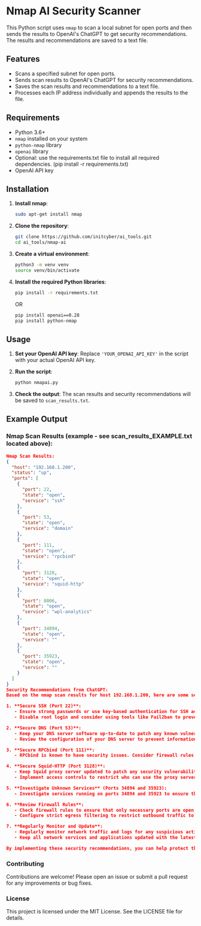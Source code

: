 # Nmap AI Security Scanner

This Python script uses `nmap` to scan a local subnet for open ports and then sends the results to OpenAI's ChatGPT to get security recommendations. The results and recommendations are saved to a text file.

## Features

- Scans a specified subnet for open ports.
- Sends scan results to OpenAI's ChatGPT for security recommendations.
- Saves the scan results and recommendations to a text file.
- Processes each IP address individually and appends the results to the file.

## Requirements

- Python 3.6+
- `nmap` installed on your system
- `python-nmap` library
- `openai` library
- Optional: use the requirements.txt file to install all required dependencies. (pip install -r requirements.txt)
- OpenAI API key

## Installation

1. **Install nmap**:
    ```bash
    sudo apt-get install nmap
    ```

2. **Clone the repository**:
    ```bash
    git clone https://github.com/initcyber/ai_tools.git
    cd ai_tools/nmap-ai
    ```

3. **Create a virtual environment**:
    ```bash
    python3 -m venv venv
    source venv/bin/activate
    ```

4. **Install the required Python libraries**:
    ```bash
    pip install -r requirements.txt
    ```
    OR 
    ```bash
    pip install openai==0.28
    pip install python-nmap
    ```

## Usage

1. **Set your OpenAI API key**:
    Replace `'YOUR_OPENAI_API_KEY'` in the script with your actual OpenAI API key.

2. **Run the script**:
    ```bash
    python nmapai.py
    ```

3. **Check the output**:
    The scan results and security recommendations will be saved to `scan_results.txt`.

## Example Output

### Nmap Scan Results (example - see scan_results_EXAMPLE.txt located above):
```json
Nmap Scan Results:
{
  "host": "192.168.1.200",
  "status": "up",
  "ports": [
    {
      "port": 22,
      "state": "open",
      "service": "ssh"
    },
    {
      "port": 53,
      "state": "open",
      "service": "domain"
    },
    {
      "port": 111,
      "state": "open",
      "service": "rpcbind"
    },
    {
      "port": 3128,
      "state": "open",
      "service": "squid-http"
    },
    {
      "port": 8006,
      "state": "open",
      "service": "wpl-analytics"
    },
    {
      "port": 34894,
      "state": "open",
      "service": ""
    },
    {
      "port": 35923,
      "state": "open",
      "service": ""
    }
  ]
}
Security Recommendations from ChatGPT:
Based on the nmap scan results for host 192.168.1.200, here are some security recommendations:

1. **Secure SSH (Port 22)**:
   - Ensure strong passwords or use key-based authentication for SSH access.
   - Disable root login and consider using tools like Fail2ban to prevent brute force attacks.

2. **Secure DNS (Port 53)**:
   - Keep your DNS server software up-to-date to patch any known vulnerabilities.
   - Review the configuration of your DNS server to prevent information leakage.

3. **Secure RPCbind (Port 111)**:
   - RPCbind is known to have security issues. Consider firewall rules to restrict access to the RPC services.

4. **Secure Squid-HTTP (Port 3128)**:
   - Keep Squid proxy server updated to patch any security vulnerabilities.
   - Implement access controls to restrict who can use the proxy server.

5. **Investigate Unknown Services** (Ports 34894 and 35923):
   - Investigate services running on ports 34894 and 35923 to ensure they are legitimate. These unidentified services could be potential security risks.

6. **Review Firewall Rules**:
   - Check firewall rules to ensure that only necessary ports are open to the internet.
   - Configure strict egress filtering to restrict outbound traffic to necessary destinations.

7. **Regularly Monitor and Update**:
   - Regularly monitor network traffic and logs for any suspicious activity on these open ports.
   - Keep all network services and applications updated with the latest security patches.

By implementing these security recommendations, you can help protect the host at 192.168.1.200 from potential security threats and unauthorized access.
```

### Contributing
Contributions are welcome! Please open an issue or submit a pull request for any improvements or bug fixes.

### License
This project is licensed under the MIT License. See the LICENSE file for details.
